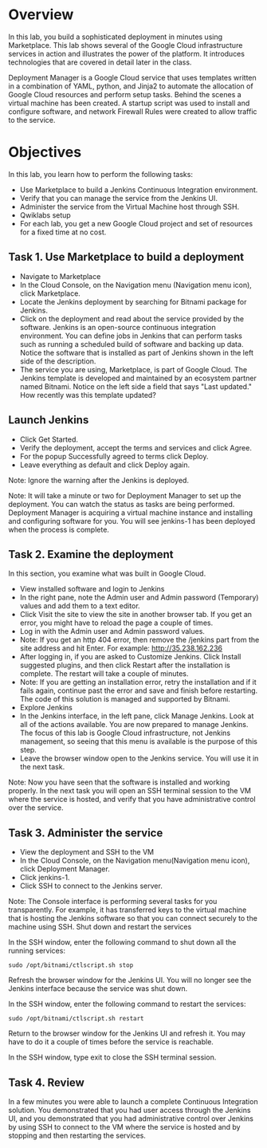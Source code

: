 # Overview
In this lab, you build a sophisticated deployment in minutes using Marketplace. This lab shows several of the Google Cloud infrastructure services in action and illustrates the power of the platform. It introduces technologies that are covered in detail later in the class.

Deployment Manager is a Google Cloud service that uses templates written in a combination of YAML, python, and Jinja2 to automate the allocation of Google Cloud resources and perform setup tasks. Behind the scenes a virtual machine has been created. A startup script was used to install and configure software, and network Firewall Rules were created to allow traffic to the service.

# Objectives
In this lab, you learn how to perform the following tasks:

- Use Marketplace to build a Jenkins Continuous Integration environment.
- Verify that you can manage the service from the Jenkins UI.
- Administer the service from the Virtual Machine host through SSH.
- Qwiklabs setup
- For each lab, you get a new Google Cloud project and set of resources for a fixed time at no cost.



## Task 1. Use Marketplace to build a deployment
- Navigate to Marketplace
- In the Cloud Console, on the Navigation menu (Navigation menu icon), click Marketplace.
- Locate the Jenkins deployment by searching for Bitnami package for Jenkins.
- Click on the deployment and read about the service provided by the software. Jenkins is an open-source continuous integration environment. You can define jobs in Jenkins that can perform tasks such as running a scheduled build of software and backing up data. Notice the software that is installed as part of Jenkins shown in the left side of the description.
- The service you are using, Marketplace, is part of Google Cloud. The Jenkins template is developed and maintained by an ecosystem partner named Bitnami. Notice on the left side a field that says "Last updated." How recently was this template updated?


## Launch Jenkins
- Click Get Started.
- Verify the deployment, accept the terms and services and click Agree.
- For the popup Successfully agreed to terms click Deploy.
- Leave everything as default and click Deploy again.

Note: Ignore the warning after the Jenkins is deployed.

Note: It will take a minute or two for Deployment Manager to set up the deployment. You can watch the status as tasks are being performed. Deployment Manager is acquiring a virtual machine instance and installing and configuring software for you. You will see jenkins-1 has been deployed when the process is complete.

## Task 2. Examine the deployment
In this section, you examine what was built in Google Cloud.

- View installed software and login to Jenkins
- In the right pane, note the Admin user and Admin password (Temporary) values and add them to a text editor.
- Click Visit the site to view the site in another browser tab. If you get an error, you might have to reload the page a couple of times.
- Log in with the Admin user and Admin password values.
- Note: If you get an http 404 error, then remove the /jenkins part from the site address and hit Enter. For example: http://35.238.162.236
- After logging in, if you are asked to Customize Jenkins. Click Install suggested plugins, and then click Restart after the installation is complete. The restart will take a couple of minutes.
- Note: If you are getting an installation error, retry the installation and if it fails again, continue past the error and save and finish before restarting. The code of this solution is managed and supported by Bitnami.
- Explore Jenkins
- In the Jenkins interface, in the left pane, click Manage Jenkins. Look at all of the actions available. You are now prepared to manage Jenkins. The focus of this lab is Google Cloud infrastructure, not Jenkins management, so seeing that this menu is available is the purpose of this step.
- Leave the browser window open to the Jenkins service. You will use it in the next task.

Note: Now you have seen that the software is installed and working properly. In the next task you will open an SSH terminal session to the VM where the service is hosted, and verify that you have administrative control over the service.

## Task 3. Administer the service
- View the deployment and SSH to the VM
- In the Cloud Console, on the Navigation menu(Navigation menu icon), click Deployment Manager.
- Click jenkins-1.
- Click SSH to connect to the Jenkins server.

Note: The Console interface is performing several tasks for you transparently. For example, it has transferred keys to the virtual machine that is hosting the Jenkins software so that you can connect securely to the machine using SSH.
Shut down and restart the services

In the SSH window, enter the following command to shut down all the running services:
```
sudo /opt/bitnami/ctlscript.sh stop
```

Refresh the browser window for the Jenkins UI. You will no longer see the Jenkins interface because the service was shut down.

In the SSH window, enter the following command to restart the services:
```
sudo /opt/bitnami/ctlscript.sh restart
```

Return to the browser window for the Jenkins UI and refresh it. You may have to do it a couple of times before the service is reachable.

In the SSH window, type exit to close the SSH terminal session.

## Task 4. Review
In a few minutes you were able to launch a complete Continuous Integration solution. You demonstrated that you had user access through the Jenkins UI, and you demonstrated that you had administrative control over Jenkins by using SSH to connect to the VM where the service is hosted and by stopping and then restarting the services.
